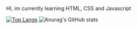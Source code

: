 HI, im currently learning HTML, CSS and Javascript

[![Top Langs](https://github-readme-stats.vercel.app/api/top-langs/?username=zinackes&layout=compact)](https://github.com/anuraghazra/github-readme-stats)
![Anurag's GitHub stats](https://github-readme-stats.vercel.app/api?username=zinackes&show_icons=true&theme=synthwave)


